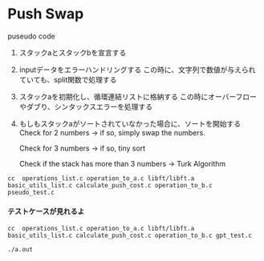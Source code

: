 # Push Swap

puseudo code

1. スタックaとスタックbを宣言する

2. inputデータをエラーハンドリングする
	この時に、文字列で数値が与えられていても、split関数で処理する

3. スタックaを初期化し、循環連結リストに格納する
	この時にオーバーフローやダブり、シンタックスエラーを処理する

4. もしもスタックaがソートされていなかった場合に、ソートを開始する
	Check for 2 numbers -> if so, simply swap the numbers.

	Check for 3 numbers -> if so, tiny sort

	Check if the stack has more than 3 numbers
	-> Turk Algorithm

```
cc  operations_list.c operation_to_a.c libft/libft.a basic_utils_list.c calculate_push_cost.c operation_to_b.c pseudo_test.c

```

#### テストケースが見れるよ

```
cc  operations_list.c operation_to_a.c libft/libft.a basic_utils_list.c calculate_push_cost.c operation_to_b.c gpt_test.c

./a.out
```